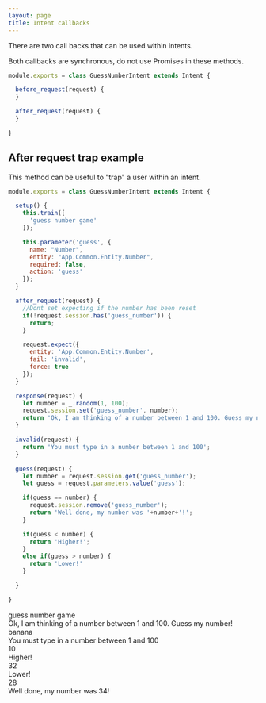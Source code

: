 ```yaml
---
layout: page
title: Intent callbacks
---
```


There are two call backs that can be used within intents.

Both callbacks are synchronous, do not use Promises in these methods.


~~~javascript
module.exports = class GuessNumberIntent extends Intent {

  before_request(request) {
  }

  after_request(request) {
  }

}
~~~

## After request trap example

This method can be useful to "trap" a user within an intent.

~~~javascript
module.exports = class GuessNumberIntent extends Intent {

  setup() {
    this.train([
      'guess number game'
    ]);

    this.parameter('guess', {
      name: "Number",
      entity: "App.Common.Entity.Number",
      required: false,
      action: 'guess'
    });
  }

  after_request(request) {
    //Dont set expecting if the number has been reset
    if(!request.session.has('guess_number')) {
      return;
    }

    request.expect({
      entity: 'App.Common.Entity.Number',
      fail: 'invalid',
      force: true
    });
  }

  response(request) {
    let number = _.random(1, 100);
    request.session.set('guess_number', number);
    return 'Ok, I am thinking of a number between 1 and 100. Guess my number!';
  }

  invalid(request) {
    return 'You must type in a number between 1 and 100';
  }

  guess(request) {
    let number = request.session.get('guess_number');
    let guess = request.parameters.value('guess');

    if(guess == number) {
      request.session.remove('guess_number');
      return 'Well done, my number was '+number+'!';
    }

    if(guess < number) {
      return 'Higher!';
    }
    else if(guess > number) {
      return 'Lower!'
    }

  }

}
~~~



<div class="chat" markdown="0">
  <div class="user"><span>guess number game</span></div>
  <div class="bot"><span>Ok, I am thinking of a number between 1 and 100. Guess my number!</span></div>

  <div class="user"><span>banana</span></div>
  <div class="bot"><span>You must type in a number between 1 and 100</span></div>

  <div class="user"><span>10</span></div>
  <div class="bot"><span>Higher!</span></div>

  <div class="user"><span>32</span></div>
  <div class="bot"><span>Lower!</span></div>

  <div class="user"><span>28</span></div>
  <div class="bot"><span>Well done, my number was 34!</span></div>
</div>
